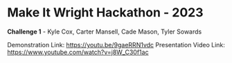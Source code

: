 # Make It Wright Hackathon - 2023
**Challenge 1** - Kyle Cox, Carter Mansell, Cade Mason, Tyler Sowards

Demonstration Link: https://youtu.be/9gaeRRN1vdc
Presentation Video Link: https://www.youtube.com/watch?v=j8W_C30f1ac
